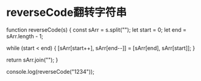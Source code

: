 # reverseCode翻转字符串

function reverseCode(s) {
  const sArr = s.split("");
  let start = 0;
  let end = sArr.length - 1;

  while (start < end) {
    [sArr[start++], sArr[end--]] = [sArr[end], sArr[start]];
  }

  return sArr.join("");
}

console.log(reverseCode("1234"));
